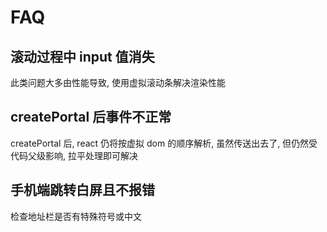 # FAQ

## 滚动过程中 input 值消失

此类问题大多由性能导致, 使用虚拟滚动条解决渲染性能

## createPortal 后事件不正常

createPortal 后, react 仍将按虚拟 dom 的顺序解析, 虽然传送出去了, 但仍然受代码父级影响, 拉平处理即可解决

## 手机端跳转白屏且不报错

检查地址栏是否有特殊符号或中文
